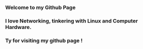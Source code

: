 ### Welcome to my Github Page
### I love Networking, tinkering with Linux and Computer Hardware.
### Ty for visiting my github page !
